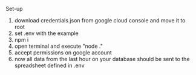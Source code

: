 Set-up
1. download credentials.json from google cloud console and move it to root
2. set .env with the example
3. npm i
4. open terminal and execute "node ."
5. accept permissions on google account
6. now all data from the last hour on your database should be sent to the spreadsheet defined in .env